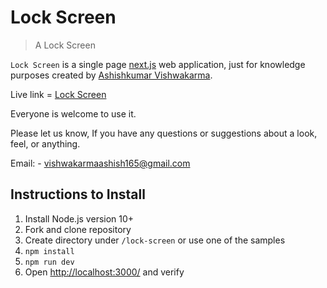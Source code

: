 # Lock Screen

> A Lock Screen

`Lock Screen` is a single page [next.js](https://nextjs.org/) web application, just for knowledge purposes created by [Ashishkumar Vishwakarma](https://github.com/vishwaashish). 

Live link =  [Lock Screen](https://lock-screen-11azyutgd-vishwaashish.vercel.app/) 

Everyone is welcome to use it. 

Please let us know, If you have any questions or suggestions about a look, feel, or anything.

Email: - [vishwakarmaashish165@gmail.com](mailto:vishwakarmaashish165@gmail.com)

## Instructions to Install

1. Install Node.js version 10+
1. Fork and clone repository
1. Create directory under `/lock-screen` or use one of the samples
1. `npm install`
1. `npm run dev`
1. Open <http://localhost:3000/> and verify
